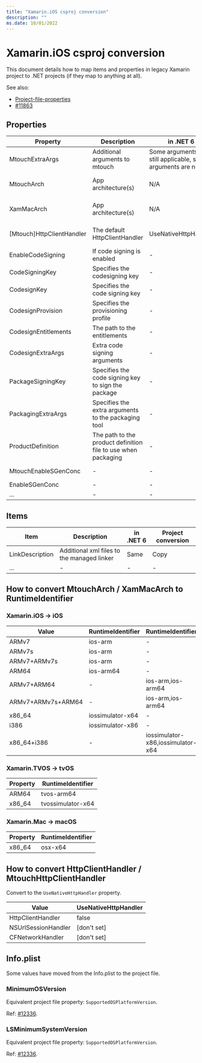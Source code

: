 ```yaml
---
title: "Xamarin.iOS csproj conversion"
description: ""
ms.date: 10/01/2022
---
```


# Xamarin.iOS csproj conversion

This document details how to map items and properties in legacy Xamarin project to .NET projects (if they map to anything at all).

See also:

* [Project-file-properties](https://github.com/xamarin/xamarin-macios/wiki/Project-file-properties)
* [#11863](https://github.com/xamarin/xamarin-macios/issues/11863)

## Properties

| Property | Description | in .NET 6 | Project conversion |
| --------- | ----------- | --------- | -------------------|
| MtouchExtraArgs | Additional arguments to mtouch | Some arguments are still applicable, some arguments are not. | Copy |
| MtouchArch | App architecture(s) | N/A | Convert to RuntimeIdentifier (see below) |
| XamMacArch | App architecture(s) | N/A | Convert to RuntimeIdentifier (see below) |
| [Mtouch]HttpClientHandler | The default HttpClientHandler | UseNativeHttpHandler | Convert to UseNativeHttpHandler  (see below) |
| EnableCodeSigning | If code signing is enabled | - | Copy as-is |
| CodeSigningKey | Specifies the codesigning key | - | Rename to CodesignKey |
| CodesignKey | Specifies the code signing key | - | Copy as-is |
| CodesignProvision | Specifies the provisioning profile | - | Copy as-is |
| CodesignEntitlements | The path to the entitlements | - | Copy as-is |
| CodesignExtraArgs | Extra code signing arguments | - | Copy as-is |
| PackageSigningKey | Specifies the code signing key to sign the package | - | Copy as-is |
| PackagingExtraArgs | Specifies the extra arguments to the packaging tool | - | Copy as-is |
| ProductDefinition | The path to the product definition file to use when packaging | - | Copy as-is |
| MtouchEnableSGenConc | - | - | Rename to EnableSGenConc |
| EnableSGenConc | - | - | Copy as-is |
| ... | - | - | - |

## Items

| Item | Description | in .NET 6 | Project conversion |
| --------- | ----------- | --------- | -------------------|
| LinkDescription | Additional xml files to the managed linker | Same | Copy |
| ... | - | - | - |

## How to convert MtouchArch / XamMacArch to RuntimeIdentifier

### Xamarin.iOS -> iOS

| Value              | RuntimeIdentifier  | RuntimeIdentifiers                |
| ------------------ | ------------------ | --------------------------------- |
| ARMv7              | ios-arm            |   -                               |
| ARMv7s             | ios-arm            |   -                               |
| ARMv7+ARMv7s       | ios-arm            |   -                               |
| ARM64              | ios-arm64          |   -                               |
| ARMv7+ARM64        | -                  | ios-arm,ios-arm64                 |
| ARMv7+ARMv7s+ARM64 | -                  | ios-arm,ios-arm64                 |
| x86_64             | iossimulator-x64   |  -                                |
| i386               | iossimulator-x86   |  -                                |
| x86_64+i386        | -                  | iossimulator-x86,iossimulator-x64 |

### Xamarin.TVOS -> tvOS

| Property | RuntimeIdentifier |
| -------- | ----------------- |
| ARM64    | tvos-arm64        |
| x86_64   | tvossimulator-x64 |

### Xamarin.Mac -> macOS

| Property | RuntimeIdentifier |
| -------- | ----------------- |
| x86_64   | osx-x64           |

## How to convert HttpClientHandler / MtouchHttpClientHandler

Convert to the `UseNativeHttpHandler` property.

| Value              | UseNativeHttpHandler  |
| ------------------ | ------------------ |
| HttpClientHandler |  false |
| NSUrlSessionHandler | [don't set] |
| CFNetworkHandler | [don't set] |

## Info.plist

Some values have moved from the Info.plist to the project file.

### MinimumOSVersion

Equivalent project file property: `SupportedOSPlatformVersion`.

Ref: [#12336](https://github.com/xamarin/xamarin-macios/issues/12336).

### LSMinimumSystemVersion

Equivalent project file property: `SupportedOSPlatformVersion`.

Ref: [#12336](https://github.com/xamarin/xamarin-macios/issues/12336).
